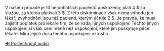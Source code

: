 
V našem případě je 10 nejbohatších pacientů poškozeno; platí 4 $ za službu, za kterou platívali 3 $. Z této diskriminace však nemá výhodu jen lékař; zvýhodněni jsou též pacienti, kterým účtuje 2 $. Je pravda, že musí zajistit poplatek pro lékaře tím, že se vzdají jiných uspokojení. Těchto jiných uspokojení si však cení méně než uspokojení, které jim poskytuje péče lékaře. Míra jejich dosaženého uspokojení vzrostla.

[🔊 Poslechnout audio](/data/7-paragraphs/audio/chapter_72/para_008-V-naem-ppad-je-10-nejbohatch-pacient-pokoz.mp3)
